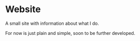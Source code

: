 # Website

A small site with information about what I do.

For now is just plain and simple, soon to be further developed.

